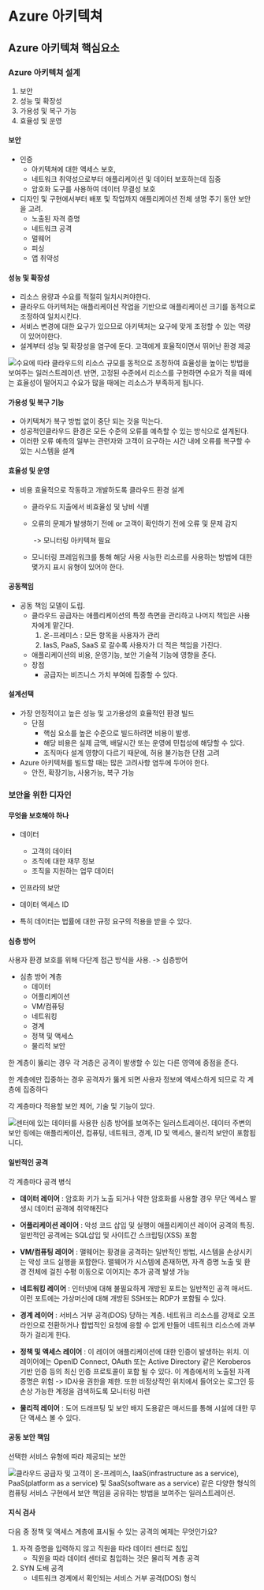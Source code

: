 # Azure 아키텍쳐

## Azure 아키텍쳐 핵심요소

### Azure 아키텍쳐 설계

1. 보안
2. 성능 및 확장성
3. 가용성 및 복구 가능
4. 효율성 및 운영

#### 보안

- 인증
  - 아키텍쳐에 대한 액세스 보호, 
  - 네트워크 취약성으로부터 애플리케이션 및 데이터 보호하는데 집중
  - 암호화 도구를 사용하여 데이터 무결성 보호
- 디자인 및 구현에서부터 배포 및 작업까지 애플리케이션 전체 생명 주기 동안 보안을 고려.
  - 노출된 자격 증명
  - 네트워크 공격
  - 멀웨어
  - 피싱
  - 앱 취약성

#### 성능 및 확장성

- 리소스 용량과 수요를 적절히 일치시켜야한다.
- 클라우드  아키텍처는 애플리케이션 작업을 기반으로 애플리케이션 크기를 동적으로 조정하여 일치시킨다.
- 서비스 변경에 대한 요구가 있으므로 아키텍처는 요구에 맞게 조정할 수 있는 역량이 있어야한다.
- 설계부터 성능 및 확장성을 염구에 둔다. 고객에게 효율적이면서 뛰어난 환경 제공

![수요에 따라 클라우드의 리소스 규모를 동적으로 조정하여 효율성을 높이는 방법을 보여주는 일러스트레이션. 반면, 고정된 수준에서 리소스를 구현하면 수요가 적을 때에는 효율성이 떨어지고 수요가 많을 때에는 리소스가 부족하게 됩니다.](https://docs.microsoft.com/ko-kr/learn/modules/pillars-of-a-great-azure-architecture/media/performance-demand.png)



#### 가용성 및 복구 기능

- 아키텍쳐가 복구 방법 없이 중단 되는 것을 막는다.
- 성공적인클라우드 환경은 모든 수준의 오류를 예측할 수 있는 방식으로 설계된다.
- 이러한 오류 예측의 일부는 관련자와 고객이 요구하는 시간 내에 오류를 복구할 수 있는 시스템을 설계



#### 효율성 및 운영

- 비용 효율적으로 작동하고 개발하도록 클라우드  환경 설계

  - 클라우드 지출에서 비효율성 및 낭비 식별

  - 오류의 문제가 발생하기 전에 or 고객이 확인하기 전에 오류 및 문제 감지

    ​	-> 모니터링 아키텍쳐 필요

  - 모니터링 프레임워크를 통해 해당 사용 사능한 리소르를 사용하는 방법에 대한 몇가지 표시 유형이 있어야 한다.



#### 공동책임

- 공동 책임 모델이 도립.
  - 클라우드 공급자는 애플리케이션의 특정 측면을 관리하고 나머지 책임은 사용자에게 맡긴다.
    1. 온-프레미스 : 모든 항목을 사용자가 관리
    2. IasS, PaaS, SaaS 로 갈수록 사용자가 더 적은 책임을 가진다.
  -  애플리케이션의 비용, 운영기능, 보안 기술적 기능에 영향을 준다.
    - 장점 
      - 공급자는 비즈니스 가치 부여에 집중할 수 있다.

#### 설계선택

- 가장 안정적이고 높은 성능 및 고가용성의 효율적인 환경 빌드
  - 단점
    - 핵심 요소를 높은 수준으로 빌드하려면 비용이 발생.
    - 해당 비용은 실제 금액, 배달시간 또는 운영에 민첩성에 해당할 수 있다.
    - 조직마다 설계 영향이 다르기 때문에, 허용 불가능한 단점 고려
- Azure 아키텍쳐를 빌드할 때는 많은 고려사항 염두에 두어야 한다.
  - 안전, 확장기능, 사용가능, 복구 가능



### 보안을 위한 디자인

#### 무엇을 보호해야 하나

- 데이터
  - 고객의 데이터
  - 조직에 대한 재무 정보
  - 조직을 지원하는 업무 데이터
- 인프라의 보안
- 데이터 엑세스 ID



- 특히 데이터는 법률에 대한 규정 요구의 적용을 받을 수 있다.



#### 심층 방어

사용자 환경 보호를 위해 다단계 접근 방식을 사용. -> 심층방어

- 심층 방어 계층
  - 데이터
  - 어플리케이션
  - VM/컴퓨팅
  - 네트워킹
  - 경계
  - 정책 및 액세스
  - 물리적 보안



한 계층이 뚫리는 경우 각 겨층은 공격이 발생할 수 있는 다른 영역에 중점을 준다.

한 계층에만 집중하는 경우 공격자가 뚫게 되면 사용자 정보에 액세스하게 되므로 각 계층에 집중하다

각 계층마다 적용할 보안 제어, 기술 및 기능이 있다.

![센터에 있는 데이터를 사용한 심층 방어를 보여주는 일러스트레이션. 데이터 주변의 보안 링에는 애플리케이션, 컴퓨팅, 네트워크, 경계, ID 및 액세스, 물리적 보안이 포함됩니다.](https://docs.microsoft.com/ko-kr/learn/modules/pillars-of-a-great-azure-architecture/media/security-layers.png)



#### 일반적인 공격

각 계층마다 공격 병식

- **데이터 레이어** : 암호화 키가 노출 되거나 약한 암호화를 사용할 경우 무단 엑세스 발생시 데이터 공격에 취약해진다



- **어플리케이션 레이어** : 악성 코드 삽입 및 실행이 애플리케이션 레이어 공격의 특징. 일반적인 공격에는 SQL삽입 및 사이트간 스크립팅(XSS) 포함

  [^XSS]: 사용자가 공격하려는 사이트에 스크립트를 넣는 기법을 말한다.

  

- **VM/컴퓨팅 레이어** : 맬웨어는 황경을 공격하는 일반적인 방법, 시스템을 손상시키는 악성 코드 실행을 포함한다. 맬웨어가 시스템에 존재하면, 자격 증명 노출 및 환경 전체에 걸친 수평 이동으로 이어지는 추가 공격 발생 가능



- **네트워킹 레이어** : 인터넷에 대해 불필요하게 개방된 포트는 일반적인 공격 매서드. 이런 포트에는 가상머신에 대해 개방된 SSH또는 RDP가 포함될 수 있다.

  [^SSH]: 네트워크 상의 다른 컴퓨터에 로그인하거나 원격 시스템에서 명령을 싷랳
  [^RDP]: 다른 PC에 그래픽 사용자 인터페이스를 제공 ex)팀뷰어

  

- **경계 레이어** : 서비스 거부 공격(DOS) 당하는 계층. 네트워크 리소스를 강제로 오프라인으로 전환하거나 합법적인 요청에 응할 수 없게 만들어 네트워크 리소스에 과부하가 걸리게 한다.



- **정책 및 액세스 레이어** : 이 레이어 애플리케이션에 대한 인증이 발생하는 위치. 이 레이어에는 OpenID Connect, OAuth 또는 Active Directory 같은 Keroberos 기반 인증 등의 최신 인증 프로토콜이 포함 될 수 있다. 이 계층에서의 노출된 자격 증명은 위험 ->  ID사용 권한을 제한. 또한 비정상적인 위치에서 들어오는 로그인 등 손상 가능한 계정을 검색하도록 모니터링 마련

  [^OAuth]: 인터넷 사용자들이 비밀번호를 제공하지 않고 다른 웹 사이트상의 자신들의 정보에 대한 접근 권한을 부여받는 수단
  [^OpenID Connect]: OAuth의 확장 버전,  인증에 대한 정보는 ID Token 이라고 불리는 JSON Web Token을 리턴해 준다.
  [^Active Directory]: 네트워크 개체에 대한 정보를 저장하는 계층 구조,  사용자의 계정에 대한 정보를 암호회 해서 다른 곳에서 사용가능하게 하는 것. 예를 들면 사용자 계정 공유 같은 것

  

- **물리적 레이어** : 도어 드래프팅 및 보안 배지 도용같은 매서드를 통해 시설에 대한 무단 액세스 볼 수 있다.



#### 공동 보안 책임

선택한 서비스 유형에 따라 제공되는 보안

![클라우드 공급자 및 고객이 온-프레미스, IaaS(infrastructure as a service), PaaS(platform as a service) 및 SaaS(software as a service) 같은 다양한 형식의 컴퓨팅 서비스 구현에서 보안 책임을 공유하는 방법을 보여주는 일러스트레이션. ](https://docs.microsoft.com/ko-kr/learn/modules/pillars-of-a-great-azure-architecture/media/shared_responsibilities.png)





#### 지식 검사

다음 중 정책 및 액세스 계층에 표시될 수 있는 공격의 예제는 무엇인가요?

1. 자격 증명을 입력하지 않고 직원을 따라 데이터 센터로 침입
   - 직원을 따라 데이터 센터로 침입하는 것은 물리적 계층 공격
2. SYN 도배 공격
   -  네트워크 경계에서 확인되는 서비스 거부 공격(DOS) 형식